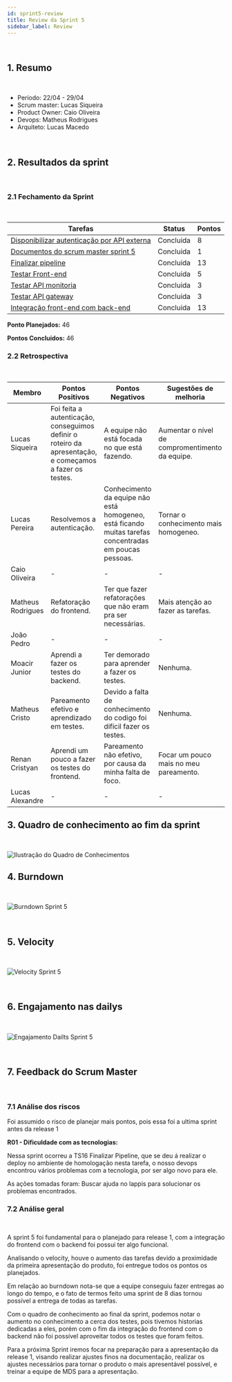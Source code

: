 ```yaml
---
id: sprint5-review
title: Review da Sprint 5
sidebar_label: Review
---
```


<br>

## 1. Resumo

<br>

- Período: 22/04 - 29/04
- Scrum master: Lucas Siqueira
- Product Owner: Caio Oliveira
- Devops: Matheus Rodrigues
- Arquiteto: Lucas Macedo

<br>

## 2. Resultados da sprint

<br>

### 2.1 Fechamento da Sprint

<br>

Tarefas|Status|Pontos
--|--|--
|[Disponibilizar autenticação por API externa](https://github.com/fga-eps-mds/2019.1-MaisMonitoria/issues/56)|Concluida | 8
|[Documentos do scrum master sprint 5](https://github.com/fga-eps-mds/2019.1-MaisMonitoria/issues/77)| Concluida | 1
|[Finalizar pipeline](https://github.com/fga-eps-mds/2019.1-MaisMonitoria/issues/74)| Concluida | 13
|[Testar Front-end](https://github.com/fga-eps-mds/2019.1-MaisMonitoria/issues/73)| Concluida | 5
|[Testar API monitoria](https://github.com/fga-eps-mds/2019.1-MaisMonitoria/issues/72)| Concluida | 3
|[Testar API gateway](https://github.com/fga-eps-mds/2019.1-MaisMonitoria/issues/71)| Concluida | 3
|[Integração front-end com back-end](https://github.com/fga-eps-mds/2019.1-MaisMonitoria/issues/70)| Concluida | 13

**Ponto Planejados:** 46

**Pontos Concluídos:** 46

### 2.2 Retrospectiva

<br>

|Membro|Pontos Positivos|Pontos Negativos|Sugestões de melhoria|
|---|------|-----|---|
|Lucas Siqueira| Foi feita a autenticação, conseguimos definir o roteiro da apresentação, e começamos a fazer os testes. | A equipe não está focada no que está fazendo. | Aumentar o nível de compromentimento da equipe. |
|Lucas Pereira| Resolvemos a autenticação. | Conhecimento da equipe não está homogeneo, está ficando muitas tarefas concentradas em poucas pessoas. | Tornar o conhecimento mais homogeneo. |
|Caio Oliveira| - | - | - |
|Matheus Rodrigues| Refatoração do frontend. | Ter que fazer refatorações que não eram pra ser necessárias. | Mais atenção ao fazer as tarefas. |
|João Pedro| - | - | - |
|Moacir Junior| Aprendi a fazer os testes do backend. | Ter demorado para aprender a fazer os testes. | Nenhuma. |
|Matheus Cristo| Pareamento efetivo e aprendizado em testes. | Devido a falta de conhecimento do codigo foi dificil fazer os testes. |  Nenhuma. |
|Renan Cristyan| Aprendi um pouco a fazer os testes do frontend. | Pareamento não efetivo, por causa da minha falta de foco. | Focar um pouco mais no meu pareamento. |
|Lucas Alexandre| - | - | - |

## 3. Quadro de conhecimento ao fim da sprint

<br>

![Ilustração do Quadro de Conhecimentos](assets/quadro-conhecimento-6.png)


## 4. Burndown
<br>

![Burndown Sprint 5](assets/burndown-sprint5.png)

<br>


## 5. Velocity

<br>

![Velocity Sprint 5](assets/velocity-sprint5.png)

<br>


## 6. Engajamento nas dailys

<br>

![Engajamento Dailts Sprint 5](assets/dailys-sprint-5.png)

<br>


## 7. Feedback do Scrum Master

<br>

### 7.1 Análise dos riscos

Foi assumido o risco de planejar mais pontos, pois essa foi a ultima sprint antes da release 1
<br>

**R01 - Dificuldade com as tecnologias:**

Nessa sprint ocorreu a TS16 Finalizar Pipeline, que se deu á realizar o deploy no ambiente de homologação nesta tarefa, o nosso devops encontrou vários problemas com a tecnologia, por ser algo novo para ele.

As ações tomadas foram: Buscar ajuda no lappis para solucionar os problemas encontrados.


### 7.2 Análise geral

<br>

<p align = "justify">
A sprint 5 foi fundamental para o planejado para release 1, com a integração do frontend com o backend foi possui ter algo funcional.

Analisando o velocity, houve o aumento das tarefas devido a proximidade da primeira apresentação do produto, foi entregue todos os pontos os planejados.

Em relação ao burndown nota-se que a equipe conseguiu fazer entregas ao longo do tempo, e o fato de termos feito uma sprint de 8 dias tornou possível a entrega de todas as tarefas.

Com o quadro de conhecimento ao final da sprint, podemos notar o aumento no conhecimento a cerca dos testes, pois tivemos historias dedicadas a eles, porém com o fim da integração do frontend com o backend não foi possível aproveitar todos os testes que foram feitos.

Para a próxima Sprint iremos focar na preparação para a apresentação da release 1, visando realizar ajustes finos na documentação, realizar os ajustes necessários para tornar o produto o mais apresentável possível, e treinar a equipe de MDS para a apresentação.









</p>




